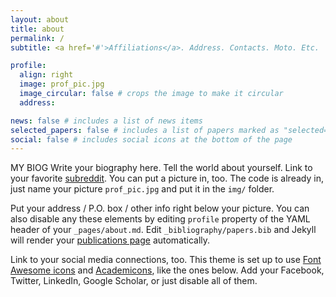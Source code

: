 ```yaml
---
layout: about
title: about
permalink: /
subtitle: <a href='#'>Affiliations</a>. Address. Contacts. Moto. Etc.

profile:
  align: right 
  image: prof_pic.jpg
  image_circular: false # crops the image to make it circular
  address: 

news: false # includes a list of news items
selected_papers: false # includes a list of papers marked as "selected={true}"
social: false # includes social icons at the bottom of the page
---
```

MY BIOG
Write your biography here. Tell the world about yourself. Link to your favorite [subreddit](http://reddit.com). You can put a picture in, too. The code is already in, just name your picture `prof_pic.jpg` and put it in the `img/` folder.

Put your address / P.O. box / other info right below your picture. You can also disable any these elements by editing `profile` property of the YAML header of your `_pages/about.md`. Edit `_bibliography/papers.bib` and Jekyll will render your [publications page](/al-folio/publications/) automatically.

Link to your social media connections, too. This theme is set up to use [Font Awesome icons](http://fortawesome.github.io/Font-Awesome/) and [Academicons](https://jpswalsh.github.io/academicons/), like the ones below. Add your Facebook, Twitter, LinkedIn, Google Scholar, or just disable all of them.
